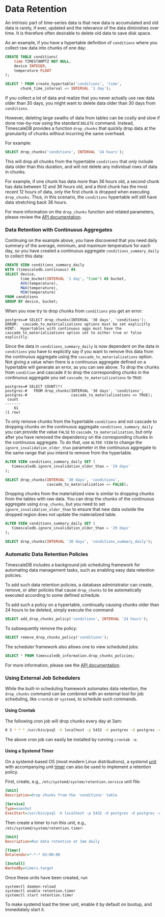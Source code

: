 # Data Retention [](data-retention)

An intrinsic part of time-series data is that new data is accumulated
and old data is rarely, if ever, updated and the relevance of the data
diminishes over time.  It is therefore often desirable to delete old
data to save disk space.

As an example, if you have a hypertable definition of `conditions`
where you collect raw data into chunks of one day:

```sql
CREATE TABLE conditions(
    time TIMESTAMPTZ NOT NULL,
    device INTEGER,
    temperature FLOAT
);

SELECT * FROM create_hypertable('conditions', 'time',
       chunk_time_interval => INTERVAL '1 day');
```

If you collect a lot of data and realize that you never actually use
raw data older than 30 days, you might want to delete data older than
30 days from `conditions`.

However, deleting large swaths of data from tables can be costly and
slow if done row-by-row using the standard `DELETE` command. Instead,
TimescaleDB provides a function `drop_chunks` that quickly drop data
at the granularity of chunks without incurring the same overhead.

For example:

```sql
SELECT drop_chunks('conditions', INTERVAL '24 hours');
```

This will drop all chunks from the hypertable `conditions` that _only_
include data older than this duration, and will _not_ delete any
individual rows of data in chunks.

For example, if one chunk has data more than 36 hours old, a second
chunk has data between 12 and 36 hours old, and a third chunk has the
most recent 12 hours of data, only the first chunk is dropped when
executing `drop_chunks`. Thus, in this scenario,
the `conditions` hypertable will still have data stretching back 36 hours.

For more information on the `drop_chunks` function and related
parameters, please review the [API documentation][drop_chunks].

### Data Retention with Continuous Aggregates

Continuing on the example above, you have discovered that you need
daily summary of the average, minimum, and maximum temperature for
each day, so you have created a continuous aggregate
`conditions_summary_daily` to collect this data:

```sql
CREATE VIEW conditions_summary_daily
WITH (timescaledb.continuous) AS
SELECT device,
       time_bucket(INTERVAL '1 day', "time") AS bucket,
       AVG(temperature),
       MAX(temperature),
       MIN(temperature)
FROM conditions
GROUP BY device, bucket;
```

When you now try to drop chunks from `conditions` you get an error:

```
postgres=# SELECT drop_chunks(INTERVAL '30 days', 'conditions');
ERROR:  cascade_to_materializations options must be set explicitly
HINT:  Hypertables with continuous aggs must have the cascade_to_materializations option set to either true or false explicitly.
```

Since the data in `conditions_summary_daily` is now dependent on the
data in `conditions` you have to explicitly say if you want to remove
this data from the continuous aggregate using the
`cascade_to_materializations` option. Not giving a value when there is
a continuous aggregate defined on a hypertable will generate an error,
as you can see above. To drop the chunks from `condition` and cascade
it to drop the corresponding chunks in the continuous aggregate you
set `cascade_to_materializations` to `TRUE`:

```
postgres=# SELECT COUNT(*)
postgres-#   FROM drop_chunks(INTERVAL '30 days', 'conditions',
postgres-#                    cascade_to_materializations => TRUE);
 count 
-------
    61
(1 row)
```

To only remove chunks from the hypertable `conditions` and not cascade
to dropping chunks on the continuous aggregate
`conditions_summary_daily` you can provide the value `FALSE` to
`cascade_to_materialization`, but only after you have removed the
dependency on the corresponding chunks in the continuous aggregate. To
do that, use `ALTER VIEW` to change the
`ignore_invalidation_older_than` parameter in the continuous aggregate
to the same range that you intend to remove from the hypertable.

```sql
ALTER VIEW conditions_summary_daily SET (
   timescaledb.ignore_invalidation_older_than = '29 days'
);

SELECT drop_chunks(INTERVAL '30 days', 'conditions',
                   cascade_to_materialization => FALSE);
```

Dropping chunks from the materialized view is similar to dropping
chunks from the tables with raw data. You can drop the chunks of the
continuous aggregate using `drop_chunks`, but you need to set
`ignore_invalidation_older_than` to ensure that new data outside the
dropped region does not update the materialized table.

```sql
ALTER VIEW conditions_summary_daily SET (
   timescaledb.ignore_invalidation_older_than = '29 days'
);

SELECT drop_chunks(INTERVAL '30 days', 'conditions_summary_daily');
```

### Automatic Data Retention Policies

TimescaleDB includes a background job scheduling framework for automating data
management tasks, such as enabling easy data retention policies.

To add such data retention policies, a database administrator can create,
remove, or alter policies that cause `drop_chunks` to be automatically executed
according to some defined schedule.

To add such a policy on a hypertable, continually causing chunks older than 24
hours to be deleted, simply execute the command:
```sql
SELECT add_drop_chunks_policy('conditions', INTERVAL '24 hours');
```

To subsequently remove the policy:
```sql
SELECT remove_drop_chunks_policy('conditions');
```

The scheduler framework also allows one to view scheduled jobs:
```sql
SELECT * FROM timescaledb_information.drop_chunks_policies;
```

For more information, please see the [API documentation][add_drop_chunks_policy].


### Using External Job Schedulers

While the built-in scheduling framework automates data retention, the
`drop_chunks` command can be combined with an external tool for job scheduling,
like `crontab` or `systemd`, to schedule such commands.

#### Using Crontab

The following cron job will drop chunks every day at 3am:

```bash
0 3 * * * /usr/bin/psql -h localhost -p 5432 -U postgres -d postgres -c "SELECT drop_chunks('conditions', INTERVAL '24 hours');" >/dev/null 2>&1
```

The above cron job can easily be installed by running `crontab -e`.


#### Using a Systemd Timer

On a systemd-based OS (most modern Linux distributions), a systemd [unit][] with
accompanying unit [timer][] can also be used to implement a
retention policy.

First, create, e.g., `/etc/systemd/system/retention.service` unit file:

```ini
[Unit]
Description=Drop chunks from the 'conditions' table

[Service]
Type=oneshot
ExecStart=/usr/bin/psql -h localhost -p 5432 -U postgres -d postgres -c "SELECT drop_chunks('conditions', INTERVAL '24 hours');"
```

Then create a timer to run this unit, e.g., `/etc/systemd/system/retention.timer`:

```ini
[Unit]
Description=Run data retention at 3am daily

[Timer]
OnCalendar=*-*-* 03:00:00

[Install]
WantedBy=timers.target
```

Once these units have been created, run

```
systemctl daemon-reload
systemctl enable retention.timer
systemctl start retention.timer
```

To make systemd load the timer unit, enable it by default on bootup,
and immediately start it.


[drop_chunks]: /api#drop_chunks
[add_drop_chunks_policy]: /api#add_drop_chunks_policy
[unit]: https://www.freedesktop.org/software/systemd/man/systemd.unit.html
[timer]: https://www.freedesktop.org/software/systemd/man/systemd.timer.html

